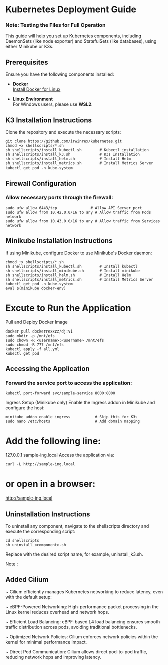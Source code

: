 # Kubernetes Deployment Guide

### Note: Testing the Files for Full Operation

This guide will help you set up Kubernetes components, including DaemonSets (like node exporter) and StatefulSets (like databases), using either Minikube or K3s.

## Prerequisites

Ensure you have the following components installed:

- **Docker**  
  [Install Docker for Linux](https://docs.docker.com/desktop/install/linux-install/)

- **Linux Environment**  
  For Windows users, please use **WSL2**.

## K3 Installation Instructions

Clone the repository and execute the necessary scripts:

```
git clone https://github.com/irwinrex/kubernetes.git
chmod +x shellscripts/*.sh
sh shellscripts/install_kubectl.sh        # Kubectl installation
sh shellscripts/install_k3.sh             # K3s Installation
sh shellscripts/install_helm.sh           # Install Helm
sh shellscripts/install_metrics.sh        # Install Metrics Server
kubectl get pod -n kube-system
```

## Firewall Configuration
### Allow necessary ports through the firewall:


```
sudo ufw allow 6443/tcp               # Allow API Server port
sudo ufw allow from 10.42.0.0/16 to any # Allow traffic from Pods network
sudo ufw allow from 10.43.0.0/16 to any # Allow traffic from Services network
```


## Minikube Installation Instructions
If using Minikube, configure Docker to use Minikube's Docker daemon:


```
chmod +x shellscripts/*.sh
sh shellscripts/install_kubectl.sh        # Install kubectl
sh shellscripts/install_minikube.sh       # Install minikube
sh shellscripts/install_helm.sh           # Install Helm
sh shellscripts/install_metrics.sh        # Install Metrics Server
kubectl get pod -n kube-system
eval $(minikube docker-env)
```


# Excute to Run the Application

Pull and Deploy Docker Image

```
docker pull dockerrexxzz/dj:v1
sudo mkdir -p /mnt/efs
sudo chown -R <username>:<username> /mnt/efs
sudo chmod -R 777 /mnt/efs
kubectl apply -f all.yml
kubectl get pod
```

## Accessing the Application
### Forward the service port to access the application:


```
kubectl port-forward svc/sample-service 8000:8000
```

Ingress Setup (Minikube only)
Enable the Ingress addon in Minikube and configure the host:


```
minikube addon enable ingress           # Skip this for K3s
sudo nano /etc/hosts                    # Add domain mapping
```

# Add the following line:

127.0.0.1 sample-ing.local
Access the application via:


```
curl -L http://sample-ing.local
```

# or open in a browser:

http://sample-ing.local

## Uninstallation Instructions

To uninstall any component, navigate to the shellscripts directory and execute the corresponding script:


```
cd shellscripts
sh uninstall_<component>.sh
```

Replace <component> with the desired script name, for example, uninstall_k3.sh.


Note :

## Added Cilium

~ Cilium efficiently manages Kubernetes networking to reduce latency, even with the default setup:

~ eBPF-Powered Networking: High-performance packet processing in the Linux kernel reduces overhead and network hops.

~ Efficient Load Balancing: eBPF-based L4 load balancing ensures smooth traffic distribution across pods, avoiding traditional bottlenecks.

~ Optimized Network Policies: Cilium enforces network policies within the kernel for minimal performance impact.

~ Direct Pod Communication: Cilium allows direct pod-to-pod traffic, reducing network hops and improving latency.